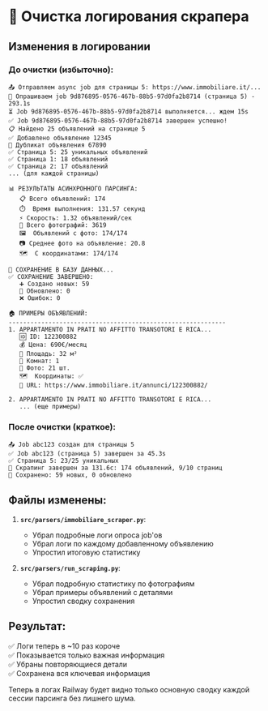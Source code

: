# 📝 Очистка логирования скрапера

## Изменения в логировании

### До очистки (избыточно):

```
📤 Отправляем async job для страницы 5: https://www.immobiliare.it/...
🔄 Опрашиваем job 9d876895-0576-467b-88b5-97d0fa2b8714 (страница 5) - 293.1s
⏳ Job 9d876895-0576-467b-88b5-97d0fa2b8714 выполняется... ждем 15s
✅ Job 9d876895-0576-467b-88b5-97d0fa2b8714 завершен успешно!
📋 Найдено 25 объявлений на странице 5
✅ Добавлено объявление 12345
🔄 Дубликат объявления 67890
✅ Страница 5: 25 уникальных объявлений
✅ Страница 1: 18 объявлений
✅ Страница 2: 17 объявлений
... (для каждой страницы)

📊 РЕЗУЛЬТАТЫ АСИНХРОННОГО ПАРСИНГА:
   📋 Всего объявлений: 174
   ⏱️  Время выполнения: 131.57 секунд
   ⚡ Скорость: 1.32 объявлений/сек
   📸 Всего фотографий: 3619
   🖼️  Объявлений с фото: 174/174
   📷 Среднее фото на объявление: 20.8
   🗺️  С координатами: 174/174

💾 СОХРАНЕНИЕ В БАЗУ ДАННЫХ...
✅ СОХРАНЕНИЕ ЗАВЕРШЕНО:
   ➕ Создано новых: 59
   🔄 Обновлено: 0
   ❌ Ошибок: 0

🏠 ПРИМЕРЫ ОБЪЯВЛЕНИЙ:
------------------------------------------------------------
1. APPARTAMENTO IN PRATI NO AFFITTO TRANSOTORI E RICA...
   🆔 ID: 122300882
   💰 Цена: 690€/месяц
   📐 Площадь: 32 м²
   🚪 Комнат: 1
   📸 Фото: 21 шт.
   🗺️  Координаты: ✅
   🔗 URL: https://www.immobiliare.it/annunci/122300882/

2. APPARTAMENTO IN PRATI NO AFFITTO TRANSOTORI E RICA...
   ... (еще примеры)
```

### После очистки (краткое):

```
📤 Job abc123 создан для страницы 5
✅ Job abc123 (страница 5) завершен за 45.3s
✅ Страница 5: 23/25 уникальных
🎉 Скрапинг завершен за 131.6с: 174 объявлений, 9/10 страниц
💾 Сохранено: 59 новых, 0 обновлено
```

## Файлы изменены:

1. **`src/parsers/immobiliare_scraper.py`**:

   - Убрал подробные логи опроса job'ов
   - Убрал логи по каждому добавленному объявлению
   - Упростил итоговую статистику

2. **`src/parsers/run_scraping.py`**:
   - Убрал подробную статистику по фотографиям
   - Убрал примеры объявлений с деталями
   - Упростил сводку сохранения

## Результат:

✅ Логи теперь в ~10 раз короче  
✅ Показывается только важная информация  
✅ Убраны повторяющиеся детали  
✅ Сохранена вся ключевая информация

Теперь в логах Railway будет видно только основную сводку каждой сессии парсинга без лишнего шума.

